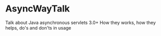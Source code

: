 # AsyncWayTalk
Talk about Java asynchronous servlets 3.0+ How they works, how they helps, do's and don'ts in usage
